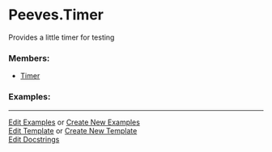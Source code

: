 # <a id="Peeves.Timer">Peeves.Timer</a>
    
Provides a little timer for testing

### Members:

  - [Timer](Timer/Timer.md)

### Examples:



___

[Edit Examples](https://github.com/McCoyGroup/References/edit/gh-pages/Documentation/examples/Peeves/Timer.md) or 
[Create New Examples](https://github.com/McCoyGroup/References/new/gh-pages/?filename=Documentation/examples/Peeves/Timer.md) <br/>
[Edit Template](https://github.com/McCoyGroup/References/edit/gh-pages/Documentation/templates/Peeves/Timer.md) or 
[Create New Template](https://github.com/McCoyGroup/References/new/gh-pages/?filename=Documentation/templates/Peeves/Timer.md) <br/>
[Edit Docstrings](https://github.com/McCoyGroup/Peeves/edit/master/Timer/__init__.py?message=Update%20Docs)